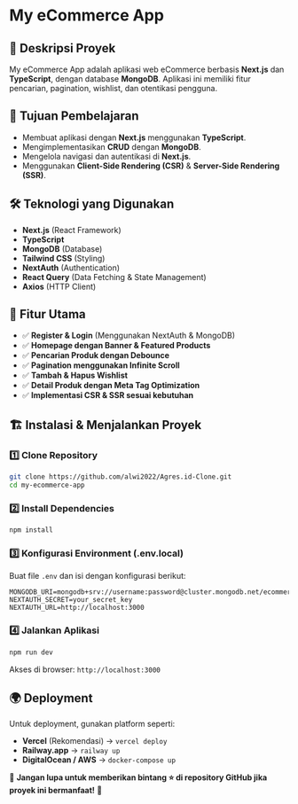 # My eCommerce App

## 🚀 Deskripsi Proyek

My eCommerce App adalah aplikasi web eCommerce berbasis **Next.js** dan **TypeScript**, dengan database **MongoDB**. Aplikasi ini memiliki fitur pencarian, pagination, wishlist, dan otentikasi pengguna.

## 🎯 Tujuan Pembelajaran

- Membuat aplikasi dengan **Next.js** menggunakan **TypeScript**.
- Mengimplementasikan **CRUD** dengan **MongoDB**.
- Mengelola navigasi dan autentikasi di **Next.js**.
- Menggunakan **Client-Side Rendering (CSR)** & **Server-Side Rendering (SSR)**.

## 🛠️ Teknologi yang Digunakan

- **Next.js** (React Framework)
- **TypeScript**
- **MongoDB** (Database)
- **Tailwind CSS** (Styling)
- **NextAuth** (Authentication)
- **React Query** (Data Fetching & State Management)
- **Axios** (HTTP Client)

## 📌 Fitur Utama

- ✅ **Register & Login** (Menggunakan NextAuth & MongoDB)
- ✅ **Homepage dengan Banner & Featured Products**
- ✅ **Pencarian Produk dengan Debounce**
- ✅ **Pagination menggunakan Infinite Scroll**
- ✅ **Tambah & Hapus Wishlist**
- ✅ **Detail Produk dengan Meta Tag Optimization**
- ✅ **Implementasi CSR & SSR sesuai kebutuhan**


## 🏗️ Instalasi & Menjalankan Proyek

### 1️⃣ **Clone Repository**

```sh
git clone https://github.com/alwi2022/Agres.id-Clone.git
cd my-ecommerce-app
```

### 2️⃣ **Install Dependencies**

```sh
npm install
```

### 3️⃣ **Konfigurasi Environment (.env.local)**

Buat file `.env` dan isi dengan konfigurasi berikut:

```env
MONGODB_URI=mongodb+srv://username:password@cluster.mongodb.net/ecommerce
NEXTAUTH_SECRET=your_secret_key
NEXTAUTH_URL=http://localhost:3000
```

### 4️⃣ **Jalankan Aplikasi**

```sh
npm run dev
```

Akses di browser: `http://localhost:3000`

## 🌍 Deployment

Untuk deployment, gunakan platform seperti:

- **Vercel** (Rekomendasi) → `vercel deploy`
- **Railway.app** → `railway up`
- **DigitalOcean / AWS** → `docker-compose up`

🎯 **Jangan lupa untuk memberikan bintang ⭐ di repository GitHub jika proyek ini bermanfaat!** 🚀
